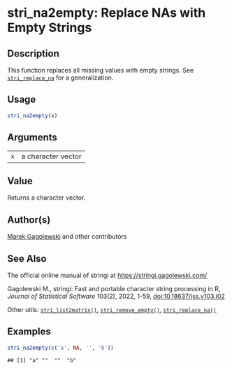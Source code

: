 # stri_na2empty: Replace NAs with Empty Strings

## Description

This function replaces all missing values with empty strings. See [`stri_replace_na`](stri_replace_na.md) for a generalization.

## Usage

``` r
stri_na2empty(x)
```

## Arguments

|     |                    |
|-----|--------------------|
| `x` | a character vector |

## Value

Returns a character vector.

## Author(s)

[Marek Gagolewski](https://www.gagolewski.com/) and other contributors

## See Also

The official online manual of <span class="pkg">stringi</span> at <https://stringi.gagolewski.com/>

Gagolewski M., <span class="pkg">stringi</span>: Fast and portable character string processing in R, *Journal of Statistical Software* 103(2), 2022, 1-59, [doi:10.18637/jss.v103.i02](https://doi.org/10.18637/jss.v103.i02)

Other utils: [`stri_list2matrix()`](stri_list2matrix.md), [`stri_remove_empty()`](stri_remove_empty.md), [`stri_replace_na()`](stri_replace_na.md)

## Examples




``` r
stri_na2empty(c('a', NA, '', 'b'))
```

```
## [1] "a" ""  ""  "b"
```
